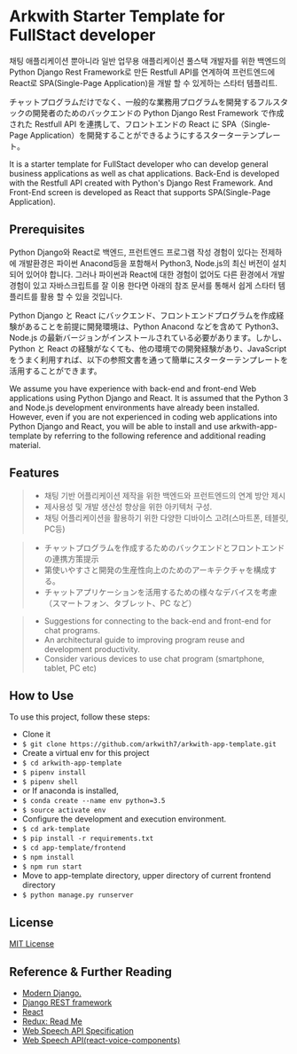 # Arkwith Starter Template for FullStact developer

채팅 애플리케이션 뿐아니라 일반 업무용 애플리케이션 풀스택 개발자를 위한 백엔드의 Python Django Rest Framework로 만든 Restfull API를 연계하여 프런트엔드에 React로 SPA(Single-Page Application)을 개발 할 수 있게하는 스타터 템플리트.

チャットプログラムだけでなく、一般的な業務用プログラムを開発するフルスタックの開発者のためのバックエンドの Python Django Rest Framework で作成された Restfull API を連携して、フロントエンドの React に SPA（Single-Page Application）を開発することができるようにするスターターテンプレート。

It is a starter template for FullStact developer who can develop general business applications as well as chat applications. Back-End is developed with the Restfull API created with Python's Django Rest Framework. And Front-End screen is developed as React that supports SPA(Single-Page Application).

## Prerequisites

Python Django와 React로 백엔드, 프런트엔드 프로그램 작성 경험이 있다는 전제하에 개발환경은 파이썬 Anacond등을 포함해서 Python3, Node.js의 최신 버전이 설치 되어 있어야 합니다. 그러나 파이썬과 React에 대한 경험이 없어도 다른 환경에서 개발 경험이 있고 자바스크립트를 잘 이용 한다면 아래의 참조 문서를 통해서 쉽게 스타터 템플리트를 활용 할 수 있을 것입니다.

Python Django と React にバックエンド、フロントエンドプログラムを作成経験があることを前提に開発環境は、Python Anacond などを含めて Python3、Node.js の最新バージョンがインストールされている必要があります。しかし、Python と React の経験がなくても、他の環境での開発経験があり、JavaScript をうまく利用すれば、以下の参照文書を通って簡単にスターターテンプレートを活用することができます。

We assume you have experience with back-end and front-end Web applications using Python Django and React. It is assumed that the Python 3 and Node.js development environments have already been installed. However, even if you are not experienced in coding web applications into Python Django and React, you will be able to install and use arkwith-app-template by referring to the following reference and additional reading material.

## Features

> -   채팅 기반 어플리케이션 제작을 위한 백엔드와 프런트엔드의 연계 방안 제시
> -   제사용성 및 개발 생산성 향상을 위한 아키텍처 구성.
> -   채팅 어플리케이션을 활용하기 위한 다양한 디바이스 고려(스마트폰, 테블릿, PC등)

> -   チャットプログラムを作成するためのバックエンドとフロントエンドの連携方策提示
> -   第使いやすさと開発の生産性向上のためのアーキテクチャを構成する。
> -   チャットアプリケーションを活用するための様々なデバイスを考慮（スマートフォン、タブレット、PC など）

> -   Suggestions for connecting to the back-end and front-end for chat programs.
> -   An architectural guide to improving program reuse and development productivity.
> -   Consider various devices to use chat program (smartphone, tablet, PC etc)

## How to Use

To use this project, follow these steps:

-   Clone it
-   `$ git clone https://github.com/arkwith7/arkwith-app-template.git`
-   Create a virtual env for this project
-   `$ cd arkwith-app-template`
-   `$ pipenv install`
-   `$ pipenv shell`
-   or If anaconda is installed,
-   `$ conda create --name env python=3.5`
-   `$ source activate env`
-   Configure the development and execution environment.
-   `$ cd ark-template`
-   `$ pip install -r requirements.txt`
-   `$ cd app-template/frontend`
-   `$ npm install`
-   `$ npm run start`
-   Move to app-template directory, upper directory of current frontend directory
-   `$ python manage.py runserver`

## License

[MIT License][mit]

[mit]: ./LICENSE 'Mit License'

## Reference & Further Reading

-   [Modern Django.](http://v1k45.com/blog/modern-django-part-1-setting-up-django-and-react/)
-   [Django REST framework](https://www.django-rest-framework.org/)
-   [React](https://reactjs.org/docs/getting-started.html)
-   [Redux: Read Me](https://redux.js.org/)
-   [Web Speech API Specification](https://w3c.github.io/speech-api/speechapi.html)
-   [Web Speech API(react-voice-components)](https://github.com/grvcoelho/react-voice-components)
